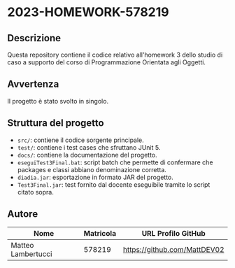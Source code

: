 # 2023-HOMEWORK-578219
## Descrizione

Questa repository contiene il codice relativo all'homework 3 dello studio di caso a supporto del corso di Programmazione Orientata agli Oggetti.

## Avvertenza

Il progetto è stato svolto in singolo.

## Struttura del progetto

- `src/`: contiene il codice sorgente principale.
- `test/`: contiene i test cases che sfruttano JUnit 5.
- `docs/`: contiene la documentazione del progetto.
- `eseguiTest3Final.bat`: script batch che permette di confermare che packages e classi abbiano denominazione corretta.
- `diadia.jar`: esportazione in formato JAR del progetto.
- `Test3Final.jar`: test fornito dal docente eseguibile tramite lo script citato sopra.

## Autore

| Nome              | Matricola | URL Profilo GitHub                   |
| ----------------- | --------- | ------------------------------------ |
| Matteo Lambertucci | 578219    | https://github.com/MattDEV02 |
